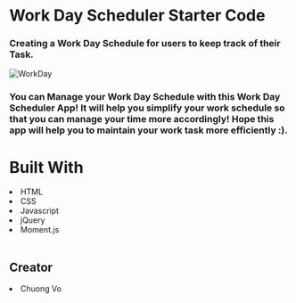 # Work Day Scheduler Starter Code
### Creating a Work Day Schedule for users to keep track of their Task. 








![WorkDay](https://user-images.githubusercontent.com/37889335/143806791-2f4c0017-d736-4ecc-93da-6ef69a8243a8.PNG)

<h3> You can Manage your Work Day Schedule with this Work Day Scheduler App! It will help you simplify your work schedule so that you can manage
your time more accordingly! Hope this app will help you to maintain your work task more efficiently :).


<h1> Built With </h1>
    <li> HTML </li>
    <li> CSS </li>
    <li> Javascript </li>
    <li> jQuery </li>
    <li> Moment.js </li>
<br>

<h2> Creator </h2>
    <li> Chuong Vo </li>


